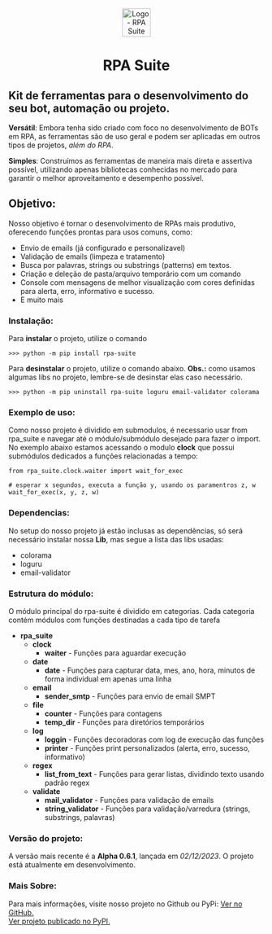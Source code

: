 <div align="center">
    <a href='https://pypi.org/project/rpa-suite/' target='_blank'>
        <img src='./logo-rpa-suite.png' alt='Logo - RPA Suite' width='56px'>
    </a>
</div>
<h1 align="center">
    RPA Suite
</h1> 

## Kit de ferramentas para o desenvolvimento do seu bot, automação ou projeto.

**Versátil**: Embora tenha sido criado com foco no desenvolvimento de BOTs em RPA, as ferramentas são de uso geral e podem ser aplicadas em outros tipos de projetos, *além do RPA*.

**Simples**: Construímos as ferramentas de maneira mais direta e assertiva possível, utilizando apenas bibliotecas conhecidas no mercado para garantir o melhor aproveitamento e desempenho possível.

## Objetivo:

Nosso objetivo é tornar o desenvolvimento de RPAs mais produtivo, oferecendo funções prontas para usos comuns, como:

- Envio de emails (já configurado e personalizavel)
- Validação de emails (limpeza e tratamento)
- Busca por palavras, strings ou substrings (patterns) em textos.
- Criação e deleção de pasta/arquivo temporário com um comando
- Console com mensagens de melhor visualização com cores definidas para alerta, erro, informativo e sucesso.
- E muito mais

### Instalação:
Para **instalar** o projeto, utilize o comando

    >>> python -m pip install rpa-suite

Para **desinstalar** o projeto, utilize o comando abaixo. **Obs.:** como usamos algumas libs no projeto, lembre-se de desinstar elas caso necessário.

    >>> python -m pip uninstall rpa-suite loguru email-validator colorama

### Exemplo de uso:
Como nosso projeto é dividido em submodulos, é necessario usar from rpa_suite e navegar até o módulo/submódulo desejado para fazer o import. No exemplo abaixo estamos acessando o modulo **clock** que possui submódulos dedicados a funções relacionadas a tempo:

    from rpa_suite.clock.waiter import wait_for_exec

    # esperar x segundos, executa a função y, usando os paramentros z, w
    wait_for_exec(x, y, z, w)

### Dependencias:
No setup do nosso projeto já estão inclusas as dependências, só será necessário instalar nossa **Lib**, mas segue a lista das libs usadas:
- colorama
- loguru
- email-validator
  
### Estrutura do módulo:
O módulo principal do rpa-suite é dividido em categorias. Cada categoria contém módulos com funções destinadas a cada tipo de tarefa
- **rpa_suite**
    - **clock**
        - **waiter** - Funções para aguardar execução
    - **date**
        - **date** - Funções para capturar data, mes, ano, hora, minutos de forma individual em apenas uma linha
    - **email**
        - **sender_smtp** - Funções para envio de email SMPT 
    - **file**
        - **counter** - Funções para contagens
        - **temp_dir** - Funções para diretórios temporários
    - **log**
        - **loggin** - Funções decoradoras com log de execução das funções
        - **printer** - Funções print personalizados (alerta, erro, sucesso, informativo)
    - **regex**
        - **list_from_text** - Funções para gerar listas, dividindo texto usando padrão regex
    - **validate**
        - **mail_validator** - Funções para validação de emails
        - **string_validator** - Funções para validação/varredura (strings, substrings, palavras)

### Versão do projeto:
A versão mais recente é a **Alpha 0.6.1**, lançada em *02/12/2023*. O projeto está atualmente em desenvolvimento.

### Mais Sobre:

Para mais informações, visite nosso projeto no Github ou PyPi:
<a href='https://github.com/CamiloCCarvalho/rpa_suite' target='_blank'>
    Ver no GitHub.
</a>
</br>
<a href='https://pypi.org/project/rpa-suite/' target='_blank'>
    Ver projeto publicado no PyPI.
</a>
